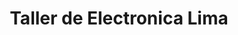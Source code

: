 ---
title: "Taller de Electronica Lima"
url: /san-miguel-petapa/taller-de-electronica-lima/
shop: Allgemein
---